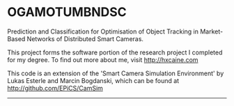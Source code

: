 OGAMOTUMBNDSC
=============

Prediction and Classification for Optimisation of Object Tracking in Market-Based Networks of Distributed Smart Cameras.

This project forms the software portion of the research project I completed for my degree. To find out more about me, visit http://hxcaine.com

This code is an extension of the 'Smart Camera Simulation Environment' by Lukas Esterle and Marcin Bogdanski, which can be found at http://github.com/EPiCS/CamSim

* * *

